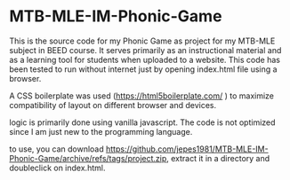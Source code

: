 # MTB-MLE-IM-Phonic-Game
This is the source code for my Phonic Game as project for my MTB-MLE subject in BEED course. It serves primarily as an instructional material and as a learning tool for students when uploaded to a website. This code has been tested to run without internet just by opening index.html file using a browser. 

A CSS boilerplate was used (https://html5boilerplate.com/ ) to maximize compatibility of layout on different browser and devices. 

logic is primarily done using vanilla javascript. The code is not optimized since I am just new to the programming language.

to use, you can download https://github.com/jepes1981/MTB-MLE-IM-Phonic-Game/archive/refs/tags/project.zip, extract it in a directory and doubleclick on index.html.

